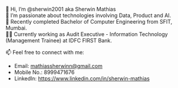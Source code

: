 👋 Hi, I’m @sherwin2001 aka Sherwin Mathias  
💞️ I’m passionate about technologies involving Data, Product and AI.  
🌱 Recently completed Bachelor of Computer Engineering from SFIT, Mumbai.  
👨‍💻 Currently working as Audit Executive - Information Technology (Management Trainee) at IDFC FIRST Bank.  

📫 Feel free to connect with me:
- Email: mathiassherwinn@gmail.com  
- Mobile No.: 8999471676
- LinkedIn: https://www.linkedin.com/in/sherwin-mathias
